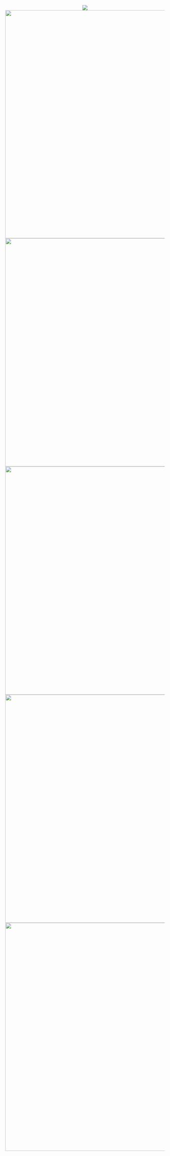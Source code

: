 <p align=center>
  <img src="https://img.shields.io/github/repo-size/suvrashaw/imagesteg?style=plastic"/><br>
  <img src="https://socialify.git.ci/suvrashaw/imagesteg/image?description=1&forks=1&language=1&owner=1&pulls=1&stargazers=1&theme=Light" width=720/>
  <img src="https://github.com/suvrashaw/imagesteg/blob/9fb569dbbebd91c4b3005f04ff66492070423491/src/images/loading.png" width=720/>
  <img src="https://github.com/suvrashaw/imagesteg/blob/9fb569dbbebd91c4b3005f04ff66492070423491/src/images/choose.png"width=720/>
  <img src="https://github.com/suvrashaw/imagesteg/blob/9fb569dbbebd91c4b3005f04ff66492070423491/src/images/encode.png"width=720/>
  <img src="https://github.com/suvrashaw/imagesteg/blob/9fb569dbbebd91c4b3005f04ff66492070423491/src/images/decode.png"width=720/>
</p>
